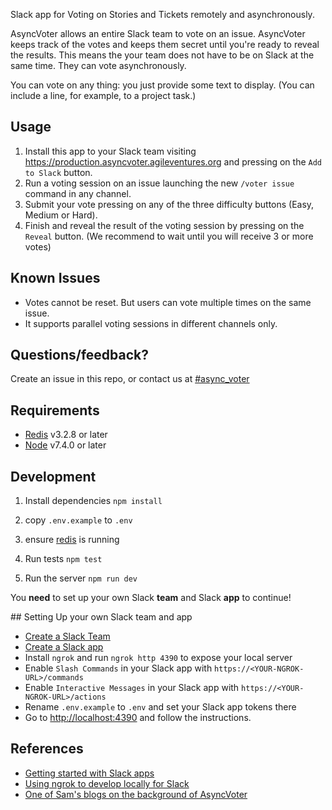 Slack app for Voting on Stories and Tickets remotely and asynchronously.

AsyncVoter allows an entire Slack team to vote on an issue. AsyncVoter keeps track of the votes and keeps them secret until you're ready to reveal the results. This means the your team does not have to be on Slack at the same time. They can vote asynchronously.

You can vote on any thing: you just provide some text to display. (You can include a line, for example, to a project task.)

## Usage

1. Install this app to your Slack team visiting https://production.asyncvoter.agileventures.org and pressing on the `Add to Slack` button.
2. Run a voting session on an issue launching the new `/voter issue` command in any channel.
3. Submit your vote pressing on any of the three difficulty buttons (Easy, Medium or Hard).
4. Finish and reveal the result of the voting session by pressing on the `Reveal` button. (We recommend to wait until you will receive 3 or more votes)

## Known Issues

- Votes cannot be reset. But users can vote multiple times on the same issue.
- It supports parallel voting sessions in different channels only.

## Questions/feedback?

Create an issue in this repo, or contact us at [#async_voter](https://agileventures.slack.com/messages/async_voter)

## Requirements

- [Redis](https://redis.io/) v3.2.8 or later
- [Node](https://nodejs.org) v7.4.0 or later

## Development

1. Install dependencies `npm install`

2. copy `.env.example` to `.env`

3. ensure [redis](https://redis.io/topics/quickstart) is running

4. Run tests `npm test`

5. Run the server `npm run dev`

You **need** to set up your own Slack **team** and Slack **app** to continue!

## Setting Up your own Slack team and app

- [Create a Slack Team](https://slack.com/create)
- [Create a Slack app](https://api.slack.com/apps?new_app=1)
- Install `ngrok` and run `ngrok http 4390` to expose your local server
- Enable `Slash Commands` in your Slack app with `https://<YOUR-NGROK-URL>/commands`
- Enable `Interactive Messages` in your Slack app with `https://<YOUR-NGROK-URL>/actions`
- Rename `.env.example` to `.env` and set your Slack app tokens there
- Go to <http://localhost:4390> and follow the instructions.

## References

- [Getting started with Slack apps](https://api.slack.com/slack-apps)
- [Using ngrok to develop locally for Slack](https://api.slack.com/tutorials/tunneling-with-ngrok)
- [One of Sam's blogs on the background of AsyncVoter](https://medium.com/agileventures/automating-what-to-do-next-7295c62007d9)
